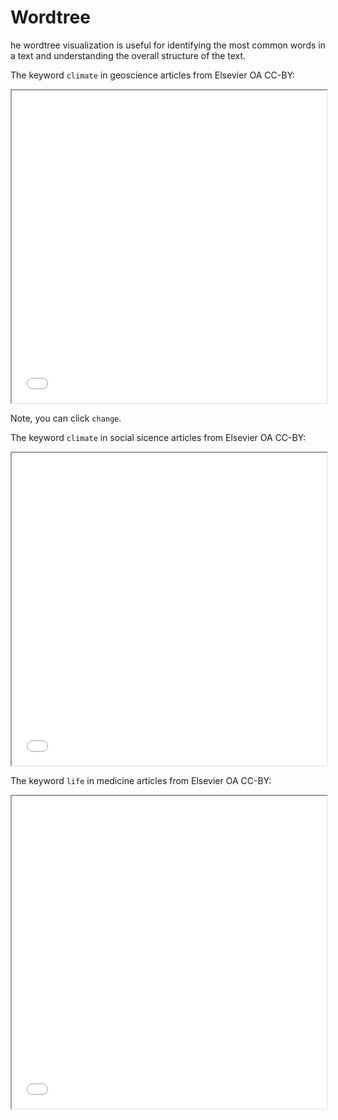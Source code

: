 # Wordtree

he wordtree visualization is useful for identifying the most common words in a text and understanding the overall structure of the text.

The keyword `climate` in geoscience articles from Elsevier OA CC-BY:

<iframe src="../wordtree_climate_geo.html" width="100%" height="500px">
   <p>Your browser does not support iframes.</p>
</iframe>

Note, you can click `change`.

The keyword `climate` in social sicence articles from Elsevier OA CC-BY:

<iframe src="../wordtree_climate_social_science.html" width="100%" height="500px">
    <p>Your browser does not support iframes.</p>
</iframe>

The keyword `life` in medicine articles from Elsevier OA CC-BY:

<iframe src="../wordtree_life_medicine.html" width="100%" height="500px">
    <p>Your browser does not support iframes.</p>
</iframe>